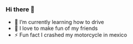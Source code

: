 ### Hi there 👋

- 🌱 I’m currently learning how to drive
- 👯 I love to make fun of my friends 
- ⚡ Fun fact I crashed my motorcycle in mexico
